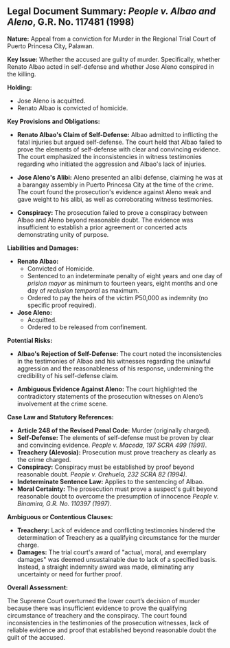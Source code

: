 ## Legal Document Summary: *People v. Albao and Aleno*, G.R. No. 117481 (1998)

**Nature:** Appeal from a conviction for Murder in the Regional Trial Court of Puerto Princesa City, Palawan.

**Key Issue:**  Whether the accused are guilty of murder. Specifically, whether Renato Albao acted in self-defense and whether Jose Aleno conspired in the killing.

**Holding:**
*   Jose Aleno is acquitted.
*   Renato Albao is convicted of homicide.

**Key Provisions and Obligations:**

*   **Renato Albao's Claim of Self-Defense:**  Albao admitted to inflicting the fatal injuries but argued self-defense. The court held that Albao failed to prove the elements of self-defense with clear and convincing evidence. The court emphasized the inconsistencies in witness testimonies regarding who initiated the aggression and Albao's lack of injuries.

*   **Jose Aleno's Alibi:** Aleno presented an alibi defense, claiming he was at a barangay assembly in Puerto Princesa City at the time of the crime. The court found the prosecution's evidence against Aleno weak and gave weight to his alibi, as well as corroborating witness testimonies.

*   **Conspiracy:** The prosecution failed to prove a conspiracy between Albao and Aleno beyond reasonable doubt. The evidence was insufficient to establish a prior agreement or concerted acts demonstrating unity of purpose.

**Liabilities and Damages:**

*   **Renato Albao:**
    *   Convicted of Homicide.
    *   Sentenced to an indeterminate penalty of eight years and one day of *prision mayor* as minimum to fourteen years, eight months and one day of *reclusion temporal* as maximum.
    *   Ordered to pay the heirs of the victim P50,000 as indemnity (no specific proof required).
*   **Jose Aleno:**
    *   Acquitted.
    *   Ordered to be released from confinement.

**Potential Risks:**

*   **Albao's Rejection of Self-Defense:** The court noted the inconsistencies in the testimonies of Albao and his witnesses regarding the unlawful aggression and the reasonableness of his response, undermining the credibility of his self-defense claim.

*   **Ambiguous Evidence Against Aleno:** The court highlighted the contradictory statements of the prosecution witnesses on Aleno’s involvement at the crime scene.

**Case Law and Statutory References:**

*   **Article 248 of the Revised Penal Code:**  Murder (originally charged).
*   **Self-Defense:** The elements of self-defense must be proven by clear and convincing evidence. *People v. Maceda, 197 SCRA 499 (1991)*.
*   **Treachery (Alevosia):** Prosecution must prove treachery as clearly as the crime charged.
*   **Conspiracy:** Conspiracy must be established by proof beyond reasonable doubt. *People v. Orehuela, 232 SCRA 82 (1994)*.
*   **Indeterminate Sentence Law:** Applies to the sentencing of Albao.
*   **Moral Certainty:** The prosecution must prove a suspect's guilt beyond reasonable doubt to overcome the presumption of innocence *People v. Binamira, G.R. No. 110397 (1997)*.

**Ambiguous or Contentious Clauses:**

*   **Treachery:** Lack of evidence and conflicting testimonies hindered the determination of Treachery as a qualifying circumstance for the murder charge.
*   **Damages:** The trial court's award of "actual, moral, and exemplary damages" was deemed unsustainable due to lack of a specified basis. Instead, a straight indemnity award was made, eliminating any uncertainty or need for further proof.

**Overall Assessment:**

The Supreme Court overturned the lower court’s decision of murder because there was insufficient evidence to prove the qualifying circumstance of treachery and the conspiracy. The court found inconsistencies in the testimonies of the prosecution witnesses, lack of reliable evidence and proof that established beyond reasonable doubt the guilt of the accused.
